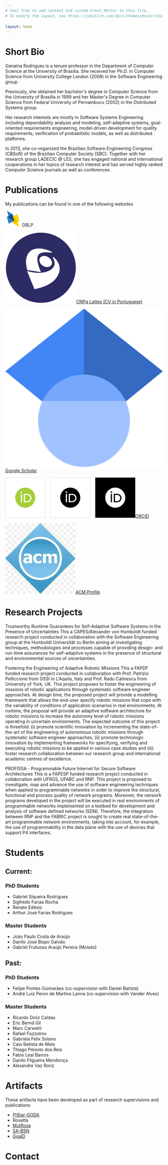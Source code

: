 ```yaml
---
# Feel free to add content and custom Front Matter to this file.
# To modify the layout, see https://jekyllrb.com/docs/themes/#overriding-theme-defaults

layout: home
---
```

# Short Bio
Genaina Rodrigues is a tenure professor in the Department of Computer Science at the University of Brasilia. She received her Ph.D. in Computer Science from University College London (2008) in the Software Engineering group. 

Previously, she obtained her bachelor's degree in Computer Science from the University of Brasília in 1999 and her Master's Degree in Computer Science from Federal University of Pernambuco (2002) in the Distributed Systems group.

Her research interests are mostly in Software Systems Engineering including dependability analysis and modeling, self-adaptive systems, goal-oriented requirements engineering, model-driven development for quality requirements, verification of probabilistic models, as well as distributed platforms. 

In 2013, she co-organized the Brazilian Software Engineering Congress (CBSoft) of the Brazilian Computer Society (SBC). Together with her research group LADECIC @ LES, she has engaged national and international cooperations in her topics of research interest and has served highly ranked Computer Science journals as well as conferences.


# Publications 
My publications can be found in one of the following websites

[<img src= "assets/dblp.png" width="50"/>](https://dblp.org/pid/34/64.html) DBLP

![alt text][lattes][CNPq Lattes (CV in Portuguese)](http://lattes.cnpq.br/2966913210268454)

[lattes]: assets/lattes.png "LATTES"

![alt text][scholar][Google Scholar](https://scholar.google.com/citations?user=qCUFz5AAAAAJ)

[scholar]: assets/Gscholar.png "SCHOLAR"

![alt text][orcid][ORCID](https://orcid.org/0000-0003-1661-8131)

[orcid]: assets/orcid.png "ORCID"

![alt text][acm][ACM Profile](https://dl.acm.org/profile/81100007103)

[acm]: assets/acm.jpeg "ACM"

# Research Projects

Trustworthy Runtime Guarantees for Self-Adaptive Software Systems in the Presence of Uncertainties
This a CAPES/Alexander von Humboldt funded research project conducted in collaboration with the Software Engineering group at the Humboldt Universität zu Berlin aiming at investigating techniques, methodologies and processes capable of providing design- and run-time assurances for self-adaptive systems in the presence of structural and environmental sources of uncertainties.

Fostering the Engineering of Adaptive Robotic Missions
This a FAPDF funded research project conducted in collaboration with Prof. Patrizio Pelliccione from GSSI in L'Aquila, Italy and Prof. Radu Calinescu from University of York, UK. This project proposes to foster the engineering of missions of robotic applications through systematic software engineer approaches. At design time, the proposed project will provide a modelling framework that allows the end-user specify robotic missions that cope with the variability of conditions of application scenarios in real environments. At runtime, the proposal will provide an adaptive software architecture for robotic missions to increase the autonomy level of robotic missions operating in uncertain environments. The expected outcome of this project is threefold: (i) promote scientific innovation by incrementing the state-of-the-art of the engineering of autonomous robotic missions through systematic software engineer approaches; (ii) promote technologic innovation by implementing frameworks for specifying, verifying and executing robotic missions to be applied in various case studies and (iii) foster research collaboration between our research group and international academic centres of excellence.

PROFISSA - Programmable Future Internet for Secure Software Architectures
This is a FAPESP funded research project conducted in collaboration with UFRGS, UFABC and RNP. This project is proposed to investigate, map and advance the use of software engineering techniques when applied to programmable networks in order to improve the structural, functional and process quality of network programs. Moreover, the network programs developed in the project will be executed in real environments of programmable networks implemented on a testbed for development and analysis of software defined networks (SDN). Therefore, the integration between RNP and the FABRIC project is sought to create real state-of-the-art programmable network environments, taking into account, for example, the use of programmability in the data plane with the use of devices that support P4 interfaces.

# Students

## Current: 
### PhD Students
* Gabriel Siqueira Rodrigues
* Sigfredo Farias Rocha
* Renato Edésio
* Arthur José Farias Rodrigues


### Master Students
* João Paulo Costa de Araújo
* Danilo José Bispo Galvão
* Gabriel Frutuoso Araújo Pereira (Moisés) 

## Past:
### PhD Students
* Felipe Pontes Guimarães (co-supervision with Daniel Batista)
* André Luiz Peron de Martins Lanna (co-supervision with Vander Alves)

### Master Students
* Ricardo Diniz Caldas
* Eric Bernd Gil
* Marc Carwehl
* Rafael Fazzolino
* Gabriela Felix Solano
* Caio Batista de Melo
* Thiago Peixoto dos Reis
* Fabio Leal Barros
* Danilo Filgueira Mendonça
* Alexandre Vaz Roriz


# Artifacts

These artifacts have been developed as part of research supervisions and publications  

- [PiStar-GODA](https://github.com/lesunb/pistarGODA-MDP)
- Rosetta
- [MutRose](https://github.com/lesunb/MutRoSe-Repository)
- [SA-BSN](https://github.com/lesunb/bsn)
- [GoalD](https://github.com/lesunb/goald)


# Contact
